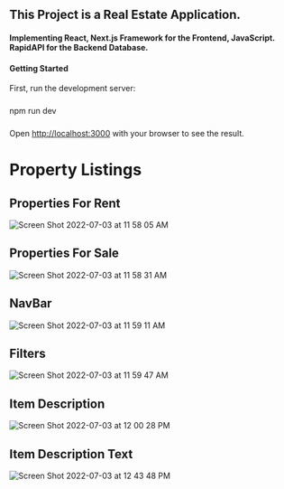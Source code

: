 ## This Project is a Real Estate Application. 
#### Implementing React, Next.js Framework for the Frontend, JavaScript. RapidAPI for the Backend Database.

#### Getting Started
First, run the development server:
###
npm run dev
###
Open [http://localhost:3000](http://localhost:3000) with your browser to see the result.


# Property Listings
## Properties For Rent

![Screen Shot 2022-07-03 at 11 58 05 AM](https://user-images.githubusercontent.com/72527380/177047767-a0f00231-3ed3-4643-85c1-8009ef26b3a9.png)
## Properties For Sale

![Screen Shot 2022-07-03 at 11 58 31 AM](https://user-images.githubusercontent.com/72527380/177047772-2e98b1c0-926d-4186-afd2-02fd404f5add.png)
## NavBar

![Screen Shot 2022-07-03 at 11 59 11 AM](https://user-images.githubusercontent.com/72527380/177047789-af39f396-3534-4cad-82f8-2e568e56acac.png)
## Filters

![Screen Shot 2022-07-03 at 11 59 47 AM](https://user-images.githubusercontent.com/72527380/177047799-bba31ef5-56d6-4b82-a75a-b3cd27a40ff8.png)

## Item Description
![Screen Shot 2022-07-03 at 12 00 28 PM](https://user-images.githubusercontent.com/72527380/177047809-b3ae94bc-d517-4e03-924f-b1e94c98b133.png)

## Item Description Text
![Screen Shot 2022-07-03 at 12 43 48 PM](https://user-images.githubusercontent.com/72527380/177049185-0a10d622-585b-48c7-842e-aeaf4946bdb3.png)
